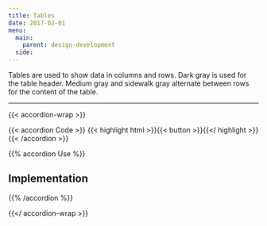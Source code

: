 ```yaml
---
title: Tables
date: 2017-02-01
menu:
  main:
    parent: design-development
  side:
---
```


Tables are used to show data in columns and rows. Dark gray is used for the table header. Medium gray and sidewalk gray alternate between rows for the content of the table.

---

{{< accordion-wrap >}}

{{< accordion Code >}}
  {{< highlight html >}}{{< button >}}{{</ highlight >}}
{{< /accordion >}}

{{% accordion Use %}}
## Implementation
{{% /accordion %}}

{{</ accordion-wrap >}}
